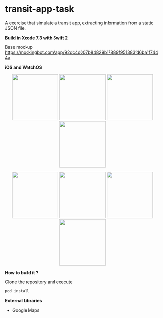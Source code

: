 # transit-app-task
A exercise that simulate a transit app, extracting information from a static JSON file.

**Build in Xcode 7.3 with Swift 2**

Base mockup
https://mockingbot.com/app/92dc4d007b84829b17889f951383fd6ba1f7444a

**iOS and WatchOS**
<p align="center">
  <img src="https://cloud.githubusercontent.com/assets/6699862/14068687/8021ed9c-f461-11e5-9241-efad90be0a7c.png" width="150"/>
  <img src="https://cloud.githubusercontent.com/assets/6699862/14068686/801be154-f461-11e5-8ef6-ea539a95d208.png" width="150"/>
    <img src="https://cloud.githubusercontent.com/assets/6699862/14068685/80168f88-f461-11e5-924e-a87d51bc5e98.png" width="150"/>
  <img src="https://cloud.githubusercontent.com/assets/6699862/14068684/800f02d6-f461-11e5-958e-64426f2a87e9.png" width="150"/>
</p>
<p align="center">
  <img src="https://cloud.githubusercontent.com/assets/6699862/14068683/800d9702-f461-11e5-92d1-d5723178c80f.png" width="150"/>
  <img src="https://cloud.githubusercontent.com/assets/6699862/14068682/80096754-f461-11e5-917f-1f30d3a67570.png" width="150"/>
    <img src="https://cloud.githubusercontent.com/assets/6699862/14068681/80017abc-f461-11e5-9a88-60f3815b8a9c.png" width="150"/>
  <img src="https://cloud.githubusercontent.com/assets/6699862/14068680/7ffded52-f461-11e5-98ef-a3d8d9e87c1a.png" width="150"/>
</p>

**How to build it ?**

Clone the repository and execute 
```bash
pod install
```

**External Libraries**
- Google Maps


